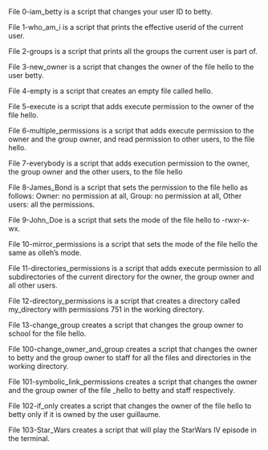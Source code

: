 
File 0-iam_betty is a script that changes your user ID to betty.

File 1-who_am_i is a script that prints the effective userid of the current user.

File 2-groups is a script that prints all the groups the current user is part of.

File 3-new_owner is a script that changes the owner of the file hello to the user
betty.

File 4-empty is a script that creates an empty file called hello.

File 5-execute is a script that adds execute permission to the owner of the file
hello.

File 6-multiple_permissions is a script that adds execute permission to the owner
and the group owner, and read permission to other users, to the file hello.

File 7-everybody is a script that adds execution permission to the owner, the
group owner and the other users, to the file hello

File 8-James_Bond is a script that sets the permission to the file hello as follows:
Owner: no permission at all, Group: no permission at all, Other users: all the
permissions.

File 9-John_Doe is a script that sets the mode of the file hello to -rwxr-x-wx.

File 10-mirror_permissions is a script that sets the mode of the file hello the same
as olleh’s mode.

File 11-directories_permissions is a script that adds execute permission to all
subdirectories of the current directory for the owner, the group owner and all
other users.

File 12-directory_permissions is a script that creates a directory called
my_directory with permissions 751 in the working directory.

File 13-change_group creates a script that changes the group owner to school for
the file hello.

File 100-change_owner_and_group creates a script that changes the owner to
betty and the group owner to staff for all the files and directories in the working
directory.

File 101-symbolic_link_permissions creates a script that changes the owner and
the group owner of the file _hello to betty and staff respectively.

File 102-if_only creates a script that changes the owner of the file hello to betty
only if it is owned by the user guillaume.

File 103-Star_Wars creates a script that will play the StarWars IV episode in the
terminal.
